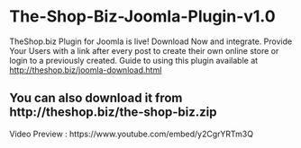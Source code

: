 # The-Shop-Biz-Joomla-Plugin-v1.0
TheShop.biz Plugin for Joomla is live! Download Now and integrate.
Provide Your Users with a link after every post to create their own online store or login to a previously created. Guide to using this plugin available at http://theshop.biz/joomla-download.html
<h2>You can also download it from http://theshop.biz/the-shop-biz.zip</h2>
Video Preview : https://www.youtube.com/embed/y2CgrYRTm3Q
